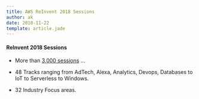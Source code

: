 ```yaml
---
title: AWS ReInvent 2018 Sessions
author: ak
date: 2018-11-22
template: article.jade
---
```



#### ReInvent 2018 Sessions

- More than [3,000 sessions](https://www.portal.reinvent.awsevents.com/connect/search.ww) ...

- 48 Tracks ranging from AdTech, Alexa, Analytics, Devops, Databases to IoT to Serverless to Windows.

- 32 Industry Focus areas.